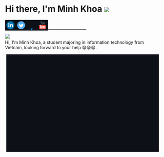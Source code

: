 # Hi there, I'm Minh Khoa <img src="https://media.giphy.com/media/hvRJCLFzcasrR4ia7z/giphy.gif" width="25px">
[<img align="left" alt="linkedin" width="35px" src="https://github.com/khoa083/khoa/blob/b86973a175fdc93d330b43c3a65bd6ac09304de7/Khoa_ne/img/2/linkedin.gif?raw=true" />](https://www.linkedin.com/in/khoa-minh-8b9a2b183/#gh-dark-mode-only)
<a href="https://twitter.com/KMK2026">
  <img align="left" alt="twitter" width="35px" src="https://github.com/khoa083/khoa/blob/b86973a175fdc93d330b43c3a65bd6ac09304de7/Khoa_ne/img/2/twitter.gif?raw=true" />
</a>
<a href="https://t.me/K_black202">
  <img align="left" alt="telegram" width="35px" src="https://github.com/khoa083/khoa/blob/14b020e921fc9dc5f75a570a5d92b723766b5091/Khoa_ne/img/2/telegram.gif?raw=true" />
</a>
<a href="https://www.youtube.com/channel/UC8PLJnDrDGZZSMeQ3LbUKEg">
  <img align="left" alt="youtube" width="35px" src="https://github.com/khoa083/khoa/blob/b86973a175fdc93d330b43c3a65bd6ac09304de7/Khoa_ne/img/2/youtube.gif?raw=true" />
</a>
<br/>
 <hr  width="25%" align="left" />
 
![](https://visitor-badge.glitch.me/badge?page_id=khoa083.khoa)
<br/>
Hi, I'm Minh Khoa, a student majoring in information technology from Vietnam, looking forward to your help  😁😁😁. 

<img align="right" alt="GIF" src="https://github.com/khoa083/khoa/blob/db503de447431d52ae7ca55f606550d112359191/backend.gif?raw=true" width="500" height="320" />
